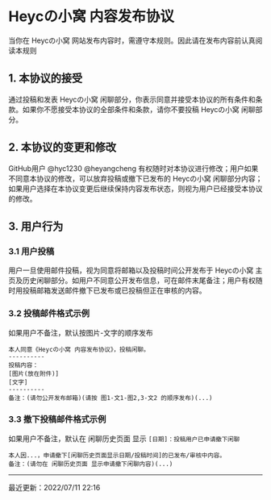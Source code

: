 # Heycの小窝 内容发布协议

当你在 Heycの小窝 网站发布内容时，需遵守本规则。因此请在发布内容前认真阅读本规则

## 1. 本协议的接受

通过投稿和发表 Heycの小窝 闲聊部分，你表示同意并接受本协议的所有条件和条款。如果你不愿接受本协议的全部条件和条款，请你不要投稿 Heycの小窝 闲聊部分。

## 2. 本协议的变更和修改

GitHub用户 @hyc1230 @heyangcheng 有权随时对本协议进行修改；用户如果不同意本协议的修改，可以放弃投稿或撤下已发布的 Heycの小窝 闲聊部分内容；如果用户选择在本协议变更后继续保持内容发布状态，则视为用户已经接受本协议的修改。

## 3. 用户行为

### 3.1 用户投稿

用户一旦使用邮件投稿，视为同意将邮箱以及投稿时间公开发布于 Heycの小窝 主页及历史闲聊部分。如用户不同意公开发布信息，可在邮件末尾备注；用户有权随时用投稿邮箱发送邮件撤下已发布或已投稿但正在审核的内容。

### 3.2 投稿邮件格式示例

如果用户不备注，默认按图片-文字的顺序发布

```
本人同意《Heycの小窝 内容发布协议》，投稿闲聊。
----------
投稿内容：
[图片(放在附件)]
[文字]
----------
备注：(请勿公开发布邮箱)(请按 图1-文1-图2,3-文2 的顺序发布)(...)
```

### 3.3 撤下投稿邮件格式示例

如果用户不备注，默认在 闲聊历史页面 显示 `[日期]：投稿用户已申请撤下闲聊`

```
本人因...，申请撤下[闲聊历史页面显示日期/投稿时间]的已发布/审核中内容。
备注：(请勿在 闲聊历史页面 显示申请撤下闲聊内容)(...)
```

---

最近更新：2022/07/11 22:16
